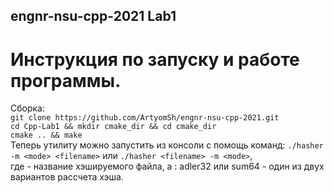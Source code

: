 ## engnr-nsu-cpp-2021 Lab1  
# Инструкция по запуску и работе программы.  
Сборка:  
`git clone https://github.com/ArtyomSh/engnr-nsu-cpp-2021.git`   
`cd Cpp-Lab1 && mkdir cmake_dir && cd cmake_dir`   
`cmake .. && make`  
Теперь утилиту можно запустить из консоли с помощь команд: `./hasher -m <mode> <filename>` или `./hasher <filename> -m <mode>`,   
где <filename> -  название хэшируемого файла, а <mode> : adler32 или sum64 - один из двух вариантов рассчета хэша.  
